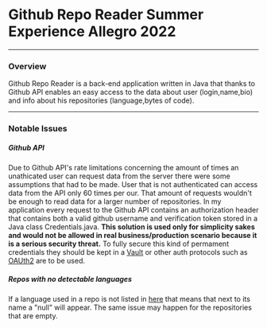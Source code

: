 # Github Repo Reader Summer Experience Allegro 2022

* * *

### Overview

Github Repo Reader is a back-end application written in Java that thanks to Github API enables an easy access to the data about user (login,name,bio) and info about his repositories (language,bytes of code).

* * *

### Notable Issues

##### Github API

Due to Github API's rate limitations concerning the amount of times an unathicated user can request data from the server there were some assumptions that had to be made. User that is not authenticated can access data from the API only 60 times per our. That amount of requests wouldn't be enough to read data for a larger number of repositories. In my application every request to the Github API contains an authorization header that contains both a valid github username and verification token stored in a Java class Credentials.java. **This solution is used only for simplicity sakes and would not be allowed in real business/production scenario because it is a serious security threat.** To fully secure this kind of permament credentials they should be kept in a [Vault](https://spring.io/projects/spring-vault) or other auth protocols such as [OAUth2](https://oauth.net/2/) are to be used.

##### Repos with no detectable languages

If a language used in a repo is not listed in [here](https://github.com/github/linguist/tree/master/samples) that means that next to its name a "null" will appear. The same issue may happen for the repositories that are empty.